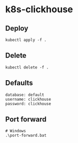 # k8s-clickhouse

## Deploy
```shell
kubectl apply -f .
```

## Delete
```shell
kubectl delete -f . 
```

## Defaults
```text
database: default
username: clickhouse
password: clickhouse
```

## Port forward
```shell
# Windows
.\port-forward.bat
```